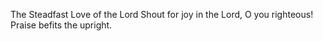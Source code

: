The Steadfast Love of the Lord Shout for joy in the Lord, O you righteous! Praise befits the upright.
